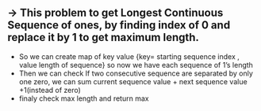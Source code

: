 -> This problem to get Longest Continuous Sequence of ones, by finding index of 0 and replace it by 1 to get maximum length.
---------------------------------------------------------------------------------------------------------------------------------
- So we can create map of key value {key= starting sequence index , value length of sequence} so now we have each sequence of 1’s length
- Then we can check If two consecutive sequence are separated by only one zero, we can sum current sequence value + next sequence value +1(instead of zero)
- finaly check max length and return max  
